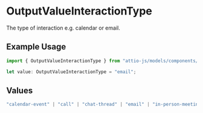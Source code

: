 # OutputValueInteractionType

The type of interaction e.g. calendar or email.

## Example Usage

```typescript
import { OutputValueInteractionType } from "attio-js/models/components/outputvalue.js";

let value: OutputValueInteractionType = "email";
```

## Values

```typescript
"calendar-event" | "call" | "chat-thread" | "email" | "in-person-meeting" | "meeting"
```